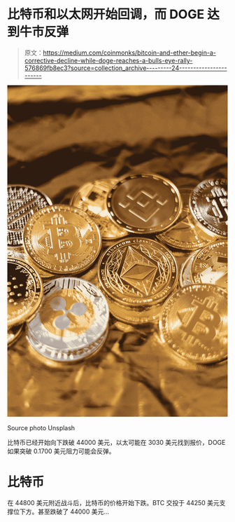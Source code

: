 # 比特币和以太网开始回调，而 DOGE 达到牛市反弹

> 原文：<https://medium.com/coinmonks/bitcoin-and-ether-begin-a-corrective-decline-while-doge-reaches-a-bulls-eye-rally-576869fb8ec3?source=collection_archive---------24----------------------->

![](img/ef4e2c108361c0f0a03d32a15e7de6da.png)

Source photo Unsplash

比特币已经开始向下跌破 44000 美元，以太可能在 3030 美元找到报价，DOGE 如果突破 0.1700 美元阻力可能会反弹。

# 比特币

在 44800 美元附近战斗后，比特币的价格开始下跌。BTC 交投于 44250 美元支撑位下方。甚至跌破了 44000 美元…